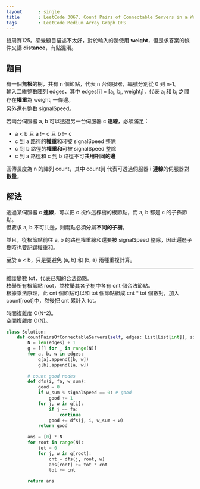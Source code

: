 ```yaml
---
layout      : single
title       : LeetCode 3067. Count Pairs of Connectable Servers in a Weighted Tree Network
tags        : LeetCode Medium Array Graph DFS
---
```

雙周賽125。感覺題目描述不太好，對於輸入的邊使用 **weight**，但是求答案的條件又講 **distance**，有點混淆。  

## 題目

有一個**無根**的樹，共有 n 個節點，代表 n 台伺服器，編號分別從 0 到 n-1。  
輸入二維整數陣列 edges，其中 edges[i] = [a<sub>i</sub>, b<sub>i</sub>, weight<sub>i</sub>]，代表 a<sub>i</sub> 和 b<sub>i</sub> 之間存在**權重**為 weight<sub>i</sub> 一條邊。  
另外還有整數 signalSpeed。  

若兩台伺服器 a, b 可以透過另一台伺服器 c **連線**，必須滿足：  

- a < b 且 a != c 且 b != c  
- c 到 a 路徑的**權重和**可被 signalSpeed 整除  
- c 到 b 路徑的**權重和**可被 signalSpeed 整除  
- c 到 a 路徑和 c 到 b 路徑不可**共用相同的邊**  

回傳長度為 n 的陣列 count，其中 count[i] 代表可透過伺服器 i **連線**的伺服器對**數量**。  

## 解法

透過某伺服器 c **連線**，可以把 c 視作這棵樹的根節點，而 a, b 都是 c 的子孫節點。  
但要求 a, b 不可共邊，則兩點必須分屬**不同的子樹**。  

並且，從根節點前往 a, b 的路徑權重總和還要被 signalSpeed 整除，因此遍歷子樹時也要記錄權重和。  

至於 a < b，只是要避免 (a, b) 和 (b, a) 兩種重複計算。  

---

維護變數 tot，代表已知的合法節點。  
枚舉所有根節點 root，並枚舉其各子樹中各有 cnt 個合法節點。  
根據乘法原理，此 cnt 個節點可以和 tot 個節點組成 cnt \* tot 個數對，加入count[root]中，然後把 cnt 累計入 tot。  

時間複雜度 O(N^2)。  
空間複雜度 O(N)。  

```python
class Solution:
    def countPairsOfConnectableServers(self, edges: List[List[int]], signalSpeed: int) -> List[int]:
        N = len(edges) + 1
        g = [[] for _ in range(N)]
        for a, b, w in edges:
            g[a].append([b, w])
            g[b].append([a, w])
            
        # count good nodes 
        def dfs(i, fa, w_sum):
            good = 0
            if w_sum % signalSpeed == 0: # good
                good += 1
            for j, w in g[i]:
                if j == fa:
                    continue
                good += dfs(j, i, w_sum + w)
            return good
            
        ans = [0] * N
        for root in range(N):
            tot = 0
            for j, w in g[root]:
                cnt = dfs(j, root, w) 
                ans[root] += tot * cnt
                tot += cnt
            
        return ans
```
